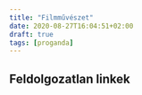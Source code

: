 ```yaml
---
title: "Filmművészet"
date: 2020-08-27T16:04:51+02:00
draft: true
tags: [proganda]
---
```


## Feldolgozatlan linkek

